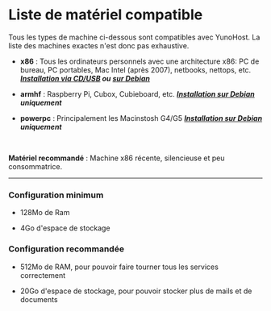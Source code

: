 # Liste de matériel compatible

Tous les types de machine ci-dessous sont compatibles avec YunoHost. La liste des machines exactes n'est donc pas exhaustive.
* **x86** : Tous les ordinateurs personnels avec une architecture x86: PC de bureau, PC portables, Mac Intel (après 2007), netbooks, nettops, etc.
***[Installation via CD/USB](#/install_fr) ou [sur Debian](#/install_on_debian_fr)***

* **armhf** : Raspberry Pi, Cubox, Cubieboard, etc. ***[Installation sur Debian](#/install_on_debian_fr) uniquement***

* **powerpc** : Principalement les Macinstosh G4/G5 ***[Installation sur Debian](#/install_on_debian_fr) uniquement***

<br>

**Matériel recommandé** : Machine x86 récente, silencieuse et peu consommatrice.

<hr>

### Configuration minimum

* 128Mo de Ram

* 4Go d'espace de stockage

### Configuration recommandée

* 512Mo de RAM, pour pouvoir faire tourner tous les services correctement

* 20Go d'espace de stockage, pour pouvoir stocker plus de mails et de documents

